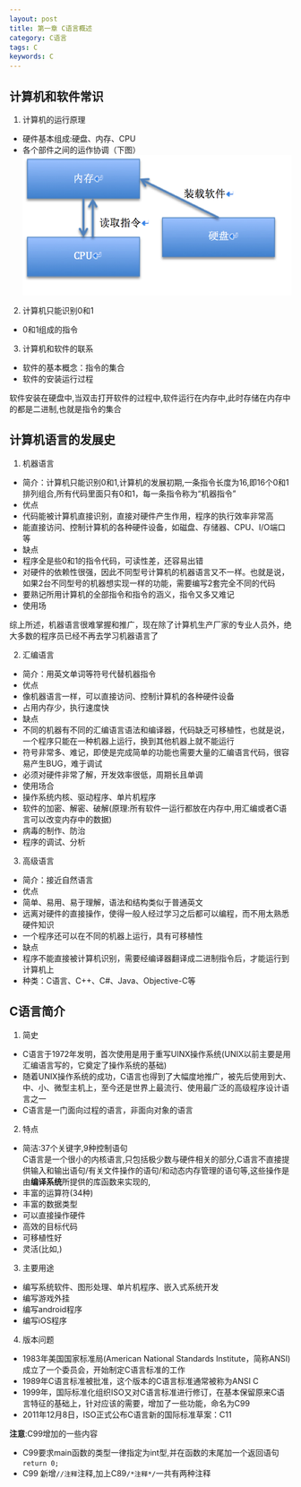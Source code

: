```yaml
---
layout: post
title: 第一章 C语言概述
category: C语言
tags: C
keywords: C
---
```


## 计算机和软件常识
1. 计算机的运行原理
* 硬件基本组成:硬盘、内存、CPU
* 各个部件之间的运作协调（下图）
![图片](https://raw.githubusercontent.com/zhoghua123/imgsBed/master/Snip20171020_2.png)

2. 计算机只能识别0和1
* 0和1组成的指令
3. 计算机和软件的联系
* 软件的基本概念：指令的集合
* 软件的安装运行过程

软件安装在硬盘中,当双击打开软件的过程中,软件运行在内存中,此时存储在内存中的都是二进制,也就是指令的集合

## 计算机语言的发展史
1.    机器语言
*    简介：计算机只能识别0和1,计算机的发展初期,一条指令长度为16,即16个0和1排列组合,所有代码里面只有0和1，每一条指令称为“机器指令”
*    优点
* 代码能被计算机直接识别，直接对硬件产生作用，程序的执行效率非常高
* 能直接访问、控制计算机的各种硬件设备，如磁盘、存储器、CPU、I/O端口等
* 缺点
* 程序全是些0和1的指令代码，可读性差，还容易出错
* 对硬件的依赖性很强，因此不同型号计算机的机器语言又不一样。也就是说，如果2台不同型号的机器想实现一样的功能，需要编写2套完全不同的代码
* 要熟记所用计算机的全部指令和指令的涵义，指令又多又难记
*    使用场

综上所述，机器语言很难掌握和推广，现在除了计算机生产厂家的专业人员外，绝大多数的程序员已经不再去学习机器语言了

2. 汇编语言

* 简介：用英文单词等符号代替机器指令
* 优点
* 像机器语言一样，可以直接访问、控制计算机的各种硬件设备
* 占用内存少，执行速度快
* 缺点
* 不同的机器有不同的汇编语言语法和编译器，代码缺乏可移植性，也就是说，一个程序只能在一种机器上运行，换到其他机器上就不能运行
* 符号非常多、难记，即使是完成简单的功能也需要大量的汇编语言代码，很容易产生BUG，难于调试
* 必须对硬件非常了解，开发效率很低，周期长且单调
* 使用场合
* 操作系统内核、驱动程序、单片机程序
* 软件的加密、解密、破解(原理:所有软件一运行都放在内存中,用汇编或者C语言可以改变内存中的数据)
* 病毒的制作、防治
* 程序的调试、分析

3. 高级语言

* 简介：接近自然语言
* 优点
* 简单、易用、易于理解，语法和结构类似于普通英文
* 远离对硬件的直接操作，使得一般人经过学习之后都可以编程，而不用太熟悉硬件知识
* 一个程序还可以在不同的机器上运行，具有可移植性
* 缺点
* 程序不能直接被计算机识别，需要经编译器翻译成二进制指令后，才能运行到计算机上
* 种类：C语言、C++、C#、Java、Objective-C等

## C语言简介
1. 简史
* C语言于1972年发明，首次使用是用于重写UINX操作系统(UNIX以前主要是用汇编语言写的，它奠定了操作系统的基础)
* 随着UNIX操作系统的成功，C语言也得到了大幅度地推广，被先后使用到大、中、小、微型主机上，至今还是世界上最流行、使用最广泛的高级程序设计语言之一
* C语言是一门面向过程的语言，非面向对象的语言
2. 特点
* 简洁:37个关键字,9种控制语句<br>
C语言是一个很小的内核语言,只包括极少数与硬件相关的部分,C语言不直接提供输入和输出语句/有关文件操作的语句/和动态内存管理的语句等,这些操作是由**编译系统**所提供的库函数来实现的,
* 丰富的运算符(34种)
* 丰富的数据类型
* 可以直接操作硬件
* 高效的目标代码
* 可移植性好
* 灵活(比如,)
3. 主要用途
* 编写系统软件、图形处理、单片机程序、嵌入式系统开发
* 编写游戏外挂
* 编写android程序
* 编写iOS程序
4. 版本问题
* 1983年美国国家标准局(American National Standards Institute，简称ANSI)成立了一个委员会，开始制定C语言标准的工作
* 1989年C语言标准被批准，这个版本的C语言标准通常被称为ANSI C
* 1999年，国际标准化组织ISO又对C语言标准进行修订，在基本保留原来C语言特征的基础上，针对应该的需要，增加了一些功能，命名为C99
* 2011年12月8日，ISO正式公布C语言新的国际标准草案：C11

**注意**:C99增加的一些内容

* C99要求main函数的类型一律指定为int型,并在函数的末尾加一个返回语句`return 0;`
*  C99 新增`//注释`注释,加上C89`/*注释*/`一共有两种注释


